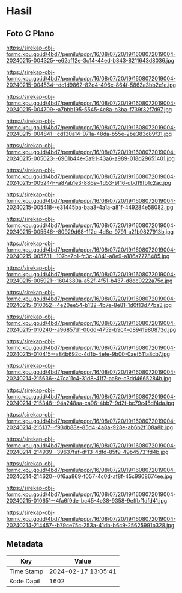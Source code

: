 # Hasil

## Foto C Plano

https://sirekap-obj-formc.kpu.go.id/4bd7/pemilu/pdpr/16/08/07/20/19/1608072019004-20240215-004325--e62af12e-3c14-44ed-b843-8211643d8036.jpg

https://sirekap-obj-formc.kpu.go.id/4bd7/pemilu/pdpr/16/08/07/20/19/1608072019004-20240215-004534--dc1d9862-82d4-496c-864f-5863a3bb2e1e.jpg

https://sirekap-obj-formc.kpu.go.id/4bd7/pemilu/pdpr/16/08/07/20/19/1608072019004-20240215-004709--a7bbb195-5545-4c8a-b3ba-f739f32f7d97.jpg

https://sirekap-obj-formc.kpu.go.id/4bd7/pemilu/pdpr/16/08/07/20/19/1608072019004-20240215-004841--cd130a14-071a-48da-b55e-2be383c89f31.jpg

https://sirekap-obj-formc.kpu.go.id/4bd7/pemilu/pdpr/16/08/07/20/19/1608072019004-20240215-005023--6901b44e-5a91-43a6-a989-018d29651401.jpg

https://sirekap-obj-formc.kpu.go.id/4bd7/pemilu/pdpr/16/08/07/20/19/1608072019004-20240215-005244--a87ab1e3-886e-4d53-9f16-dbd19fb1c2ac.jpg

https://sirekap-obj-formc.kpu.go.id/4bd7/pemilu/pdpr/16/08/07/20/19/1608072019004-20240215-005418--e31445ba-baa3-4a1a-a81f-449284e58082.jpg

https://sirekap-obj-formc.kpu.go.id/4bd7/pemilu/pdpr/16/08/07/20/19/1608072019004-20240215-005546--80929d68-1f2c-4d8e-9791-a21b9827913b.jpg

https://sirekap-obj-formc.kpu.go.id/4bd7/pemilu/pdpr/16/08/07/20/19/1608072019004-20240215-005731--107ce7b1-fc3c-4841-a8e9-a186a7778485.jpg

https://sirekap-obj-formc.kpu.go.id/4bd7/pemilu/pdpr/16/08/07/20/19/1608072019004-20240215-005921--1604380a-a52f-4f51-b437-d8dc9222a75c.jpg

https://sirekap-obj-formc.kpu.go.id/4bd7/pemilu/pdpr/16/08/07/20/19/1608072019004-20240215-010052--4e20ee54-b132-4b7e-8e81-1d0f13d77ba3.jpg

https://sirekap-obj-formc.kpu.go.id/4bd7/pemilu/pdpr/16/08/07/20/19/1608072019004-20240215-010240--a96857d1-00dd-4759-b9c4-d8941980873d.jpg

https://sirekap-obj-formc.kpu.go.id/4bd7/pemilu/pdpr/16/08/07/20/19/1608072019004-20240215-010415--a84b692c-4d1b-4efe-9b00-0aef511a8cb7.jpg

https://sirekap-obj-formc.kpu.go.id/4bd7/pemilu/pdpr/16/08/07/20/19/1608072019004-20240214-215636--47ca11c4-31d8-41f7-aa8e-c3dd4665284b.jpg

https://sirekap-obj-formc.kpu.go.id/4bd7/pemilu/pdpr/16/08/07/20/19/1608072019004-20240214-215348--94a248aa-ca96-4bb7-9d2f-bc79c45df4da.jpg

https://sirekap-obj-formc.kpu.go.id/4bd7/pemilu/pdpr/16/08/07/20/19/1608072019004-20240214-215137--f93db88e-85d4-4a8a-928e-ab6b2f108a8b.jpg

https://sirekap-obj-formc.kpu.go.id/4bd7/pemilu/pdpr/16/08/07/20/19/1608072019004-20240214-214939--39637faf-df13-4dfd-85f9-49b45731fd4b.jpg

https://sirekap-obj-formc.kpu.go.id/4bd7/pemilu/pdpr/16/08/07/20/19/1608072019004-20240214-214620--0f6aa869-f057-4c0d-af8f-45c9908674ee.jpg

https://sirekap-obj-formc.kpu.go.id/4bd7/pemilu/pdpr/16/08/07/20/19/1608072019004-20240215-010651--4fa6f9de-bc45-4e38-9358-9effbf1dfd41.jpg

https://sirekap-obj-formc.kpu.go.id/4bd7/pemilu/pdpr/16/08/07/20/19/1608072019004-20240214-214457--b79ce75c-253a-41db-b6c9-25625991b328.jpg


## Metadata

| Key        | Value               |
| ---------- | ------------------- |
| Time Stamp | 2024-02-17 13:05:41 |
| Kode Dapil | 1602                |



